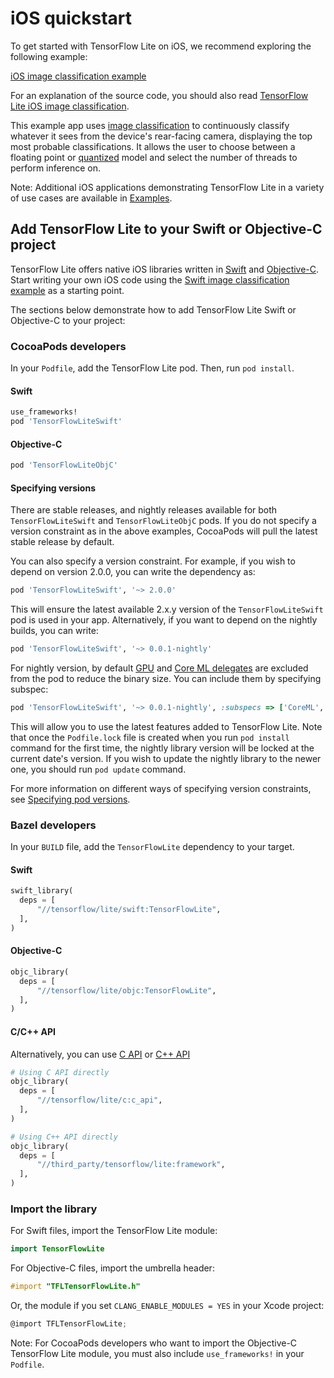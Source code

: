 # iOS quickstart

To get started with TensorFlow Lite on iOS, we recommend exploring the following
example:

<a class="button button-primary" href="https://github.com/tensorflow/examples/tree/master/lite/examples/image_classification/ios">iOS
image classification example</a>

For an explanation of the source code, you should also read
[TensorFlow Lite iOS image classification](https://github.com/tensorflow/examples/blob/master/lite/examples/image_classification/ios/EXPLORE_THE_CODE.md).

This example app uses
[image classification](https://www.tensorflow.org/lite/models/image_classification/overview)
to continuously classify whatever it sees from the device's rear-facing camera,
displaying the top most probable classifications. It allows the user to choose
between a floating point or
[quantized](https://www.tensorflow.org/lite/performance/post_training_quantization)
model and select the number of threads to perform inference on.

Note: Additional iOS applications demonstrating TensorFlow Lite in a variety of
use cases are available in [Examples](https://www.tensorflow.org/lite/examples).

## Add TensorFlow Lite to your Swift or Objective-C project

TensorFlow Lite offers native iOS libraries written in
[Swift](https://github.com/tensorflow/tensorflow/tree/master/tensorflow/lite/swift)
and
[Objective-C](https://github.com/tensorflow/tensorflow/tree/master/tensorflow/lite/objc).
Start writing your own iOS code using the
[Swift image classification example](https://github.com/tensorflow/examples/tree/master/lite/examples/image_classification/ios)
as a starting point.

The sections below demonstrate how to add TensorFlow Lite Swift or Objective-C
to your project:

### CocoaPods developers

In your `Podfile`, add the TensorFlow Lite pod. Then, run `pod install`.

#### Swift

```ruby
use_frameworks!
pod 'TensorFlowLiteSwift'
```

#### Objective-C

```ruby
pod 'TensorFlowLiteObjC'
```

#### Specifying versions

There are stable releases, and nightly releases available for both
`TensorFlowLiteSwift` and `TensorFlowLiteObjC` pods. If you do not specify a
version constraint as in the above examples, CocoaPods will pull the latest
stable release by default.

You can also specify a version constraint. For example, if you wish to depend on
version 2.0.0, you can write the dependency as:

```ruby
pod 'TensorFlowLiteSwift', '~> 2.0.0'
```

This will ensure the latest available 2.x.y version of the `TensorFlowLiteSwift`
pod is used in your app. Alternatively, if you want to depend on the nightly
builds, you can write:

```ruby
pod 'TensorFlowLiteSwift', '~> 0.0.1-nightly'
```

For nightly version, by default
[GPU](https://www.tensorflow.org/lite/performance/gpu) and
[Core ML delegates](https://www.tensorflow.org/lite/performance/coreml_delegate)
are excluded from the pod to reduce the binary size. You can include them by
specifying subspec:

```ruby
pod 'TensorFlowLiteSwift', '~> 0.0.1-nightly', :subspecs => ['CoreML', 'Metal']
```

This will allow you to use the latest features added to TensorFlow Lite. Note
that once the `Podfile.lock` file is created when you run `pod install` command
for the first time, the nightly library version will be locked at the current
date's version. If you wish to update the nightly library to the newer one, you
should run `pod update` command.

For more information on different ways of specifying version constraints, see
[Specifying pod versions](https://guides.cocoapods.org/using/the-podfile.html#specifying-pod-versions).

### Bazel developers

In your `BUILD` file, add the `TensorFlowLite` dependency to your target.

#### Swift

```python
swift_library(
  deps = [
      "//tensorflow/lite/swift:TensorFlowLite",
  ],
)
```

#### Objective-C

```python
objc_library(
  deps = [
      "//tensorflow/lite/objc:TensorFlowLite",
  ],
)
```

#### C/C++ API

Alternatively, you can use
[C API](https://www.tensorflow.org/code/tensorflow/lite/c/c_api.h)
or [C++ API](https://tensorflow.org/lite/api_docs/cc)

```python
# Using C API directly
objc_library(
  deps = [
      "//tensorflow/lite/c:c_api",
  ],
)

# Using C++ API directly
objc_library(
  deps = [
      "//third_party/tensorflow/lite:framework",
  ],
)
```

### Import the library

For Swift files, import the TensorFlow Lite module:

```swift
import TensorFlowLite
```

For Objective-C files, import the umbrella header:

```objectivec
#import "TFLTensorFlowLite.h"
```

Or, the module if you set `CLANG_ENABLE_MODULES = YES` in your Xcode project:

```objectivec
@import TFLTensorFlowLite;
```

Note: For CocoaPods developers who want to import the Objective-C TensorFlow
Lite module, you must also include `use_frameworks!` in your `Podfile`.

